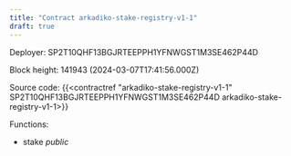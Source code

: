 ```yaml
---
title: "Contract arkadiko-stake-registry-v1-1"
draft: true
---
```

Deployer: SP2T10QHF13BGJRTEEPPH1YFNWGST1M3SE462P44D


 



Block height: 141943 (2024-03-07T17:41:56.000Z)

Source code: {{<contractref "arkadiko-stake-registry-v1-1" SP2T10QHF13BGJRTEEPPH1YFNWGST1M3SE462P44D arkadiko-stake-registry-v1-1>}}

Functions:

* stake _public_
